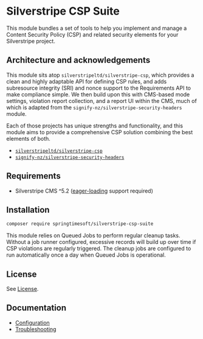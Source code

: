 # Silverstripe CSP Suite

This module bundles a set of tools to help you implement and manage a Content Security Policy (CSP) and related
security elements for your Silverstripe project.

## Architecture and acknowledgements

This module sits atop `silverstripeltd/silverstripe-csp`, which provides a clean and highly adaptable API for defining
CSP rules, and adds subresource integrity (SRI) and nonce support to the Requirements API to make compliance simple.
We then build upon this with CMS-based mode settings, violation report collection, and a report UI within the CMS,
much of which is adapted from the `signify-nz/silverstripe-security-headers` module.

Each of those projects has unique strengths and functionality, and this module aims to provide a comprehensive CSP
solution combining the best elements of both.

- [`silverstripeltd/silverstripe-csp`](https://github.com/silverstripeltd/silverstripe-csp)
- [`signify-nz/silverstripe-security-headers`](https://github.com/signify-nz/silverstripe-security-headers)

## Requirements

- Silverstripe CMS ^5.2 ([eager-loading](https://docs.silverstripe.org/en/5/developer_guides/model/relations/#eager-loading) support required)

## Installation

```sh
composer require springtimesoft/silverstripe-csp-suite
```

This module relies on Queued Jobs to perform regular cleanup tasks. Without a job runner configured, excessive records
will build up over time if CSP violations are regularly triggered. The cleanup jobs are configured to run automatically
once a day when Queued Jobs is operational.

## License

See [License](LICENSE.md).

## Documentation

- [Configuration](docs/en/Configuration.md)
- [Troubleshooting](docs/en/Troubleshooting.md)
